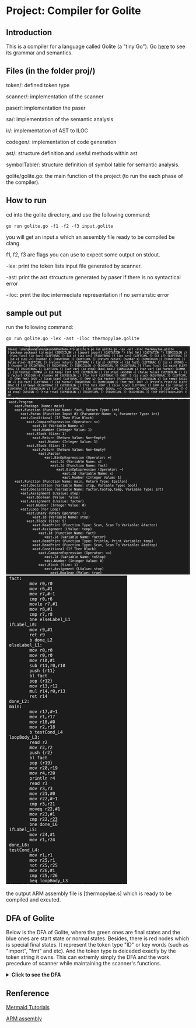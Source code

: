 # Project: Compiler for Golite

## Introduction

This is a compiler for a language called Golite (a "tiny Go"). Go [here](https://classes.cs.uchicago.edu/archive/2021/fall/51300-1/assignments/overview/index.html) to see its grammar and semantics.

## Files (in the folder proj/)


token/: defined token type

scanner/: implementation of the scanner

paser/: implementation the paser

sa/: implementation of the semantic analysis

ir/: implementation of AST to ILOC

codegen/: implementation of code generation

ast/: structure definition and useful methods within ast

symbolTable/: structure definition of symbol table for semantic analysis.

golite/golite.go: the main function of the project (to run the each phase of the compiler).

## How to run

cd into the golite directory, and use the following command:

```shell
go run golite.go -f1 -f2 -f3 input.golite
```

you will get an input.s which an assembly file ready to be compiled be clang.

f1, f2, f3 are flags you can use to expect some output on stdout.

-lex: print the token lists input file generated by scanner.

-ast: print the ast strcucture generated by paser if there is no syntactical error

-iloc: print the iloc intermediate representation if no semanstic error

## sample out put

run the following command:

```Shell
go run golite.go -lex -ast -iloc thermopylae.golite
```

![plot](proj/golite/output/lex.png)
![plot](proj/golite/output/ast.png)
![plot](proj/golite/output/iloc.png)

the output ARM assembly file is [thermopylae.s] which is ready to be compiled and excuted.

## DFA of Golite

Below is the DFA of Golite, where the green ones are final states and the blue ones are start state or normal states. Besides, there is red nodes which is special final states. It represent the token type "ID" or key words (such as "import", "fmt" and etc). And the token type is deiceded exactly by the token string it owns. This can extremly simply the DFA and the work precedure of scanner while maintaining the scanner's functions.

<details>
<summary><b>Click to see the DFA</b></summary>

![DFA of Golite](https://i.ibb.co/rtfnsqP/ey-Jjb2-Rl-Ijoi-Z3-Jhc-Ggg-TFJcbi-Ag-ICAw-KCh-Td-GFyd-Ckp-IC0t-XCIn-ICcgf-CAn-XFx0-Jy-B8-ICdc-XG4n-X.jpg).

</details>

## Renference

[Mermaid Tutorials](https://mermaid-js.github.io/mermaid/#/Tutorials?id=live-editor-tutorials)

[ARM assembly](http://www.cburch.com/books/arm/)